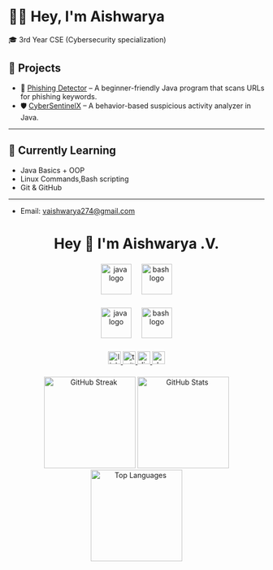 # 👩‍💻 Hey, I'm Aishwarya

🎓 3rd Year CSE (Cybersecurity specialization)

## 🚀 Projects

- 🎣 [Phishing Detector](https://github.com/Aishwaryeahh-cy/Phishing-Detector) – A beginner-friendly Java program that scans URLs for phishing keywords.
- 🛡️ [CyberSentinelX](https://github.com/Aishwaryeahh-cy/CyberSentinelX) – A behavior-based suspicious activity analyzer in Java.

---

## 🧠 Currently Learning
- Java Basics + OOP
- Linux Commands,Bash scripting
- Git & GitHub

---

- Email: vaishwarya274@gmail.com
<h1 align="center">Hey 👋 I'm Aishwarya .V.</h1>

###

<div align="center">
  <img src="https://skillicons.dev/icons?i=java" height="60" alt="java logo" />
  <img width="12" />
  <img src="https://skillicons.dev/icons?i=bash" height="60" alt="bash logo" />
</div>

###

<div align="center">
  <img src="https://skillicons.dev/icons?i=java" height="60" alt="java logo" />
  <img width="12" />
  <img src="https://skillicons.dev/icons?i=bash" height="60" alt="bash logo" />
</div>

###

<div align="center">
 <a href="https://www.linkedin.com/in/vvaishwarya?utm_source=share&utm_campaign=share_via&utm_content=profile&utm_medium=android_app" target="_blank">
  <img src="https://img.shields.io/static/v1?message=LinkedIn&logo=linkedin&label=&color=0077B5&logoColor=white&labelColor=&style=for-the-badge" height="25" alt="linkedin logo" />
</a>

  <a href="https://twitter.com/YOUR_TWITTER" target="_blank">
    <img src="https://img.shields.io/static/v1?message=Twitter&logo=twitter&label=&color=1DA1F2&logoColor=white&labelColor=&style=for-the-badge" height="25" alt="twitter logo" />
  </a>
  <a href="https://discord.com/users/YOUR_DISCORD_ID" target="_blank">
    <img src="https://img.shields.io/static/v1?message=Discord&logo=discord&label=&color=7289DA&logoColor=white&labelColor=&style=for-the-badge" height="25" alt="discord logo" />
  </a>
  <a href="https://dev.to/YOUR_DEVTO" target="_blank">
    <img src="https://img.shields.io/static/v1?message=dev.to&logo=dev.to&label=&color=0A0A0A&logoColor=white&labelColor=&style=for-the-badge" height="25" alt="devto logo" />
  </a>
</div>

###

<!-- GitHub Stats Section -->
<div align="center">

  <!-- Streak Stats -->
  <img src="https://streak-stats.demolab.com?user=Aishwaryeahh-cy&theme=dracula&hide_border=false" height="180" alt="GitHub Streak"/>

  <!-- General Stats -->
  <img src="https://github-readme-stats.vercel.app/api?username=Aishwaryeahh-cy&show_icons=true&theme=dracula&hide_border=false&count_private=true" height="180" alt="GitHub Stats"/>

  <!-- Top Languages -->
  <img src="https://github-readme-stats.vercel.app/api/top-langs/?username=Aishwaryeahh-cy&layout=compact&theme=dracula&hide_border=false" height="180" alt="Top Languages"/>
  
</div>
